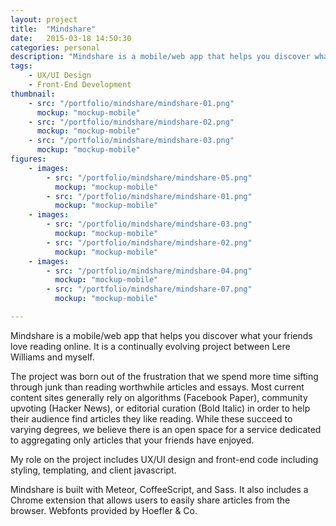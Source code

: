 ```yaml
---
layout: project
title:  "Mindshare"
date:   2015-03-18 14:50:30
categories: personal
description: "Mindshare is a mobile/web app that helps you discover what your friends love reading online."
tags:
    - UX/UI Design
    - Front-End Development
thumbnail: 
    - src: "/portfolio/mindshare/mindshare-01.png"
      mockup: "mockup-mobile"
    - src: "/portfolio/mindshare/mindshare-02.png"
      mockup: "mockup-mobile"
    - src: "/portfolio/mindshare/mindshare-03.png"
      mockup: "mockup-mobile"
figures:
    - images:
        - src: "/portfolio/mindshare/mindshare-05.png"
          mockup: "mockup-mobile"
        - src: "/portfolio/mindshare/mindshare-01.png"
          mockup: "mockup-mobile"
    - images:
        - src: "/portfolio/mindshare/mindshare-03.png"
          mockup: "mockup-mobile"
        - src: "/portfolio/mindshare/mindshare-02.png"
          mockup: "mockup-mobile"
    - images:
        - src: "/portfolio/mindshare/mindshare-04.png"
          mockup: "mockup-mobile"
        - src: "/portfolio/mindshare/mindshare-07.png"
          mockup: "mockup-mobile"

---
```


Mindshare is a mobile/web app that helps you discover what your friends love reading online. It is a continually evolving project between Lere Williams and myself.

The project was born out of the frustration that we spend more time sifting through junk than reading worthwhile articles and essays. Most current content sites generally rely on algorithms (Facebook Paper), community upvoting (Hacker News), or editorial curation (Bold Italic) in order to help their audience find articles they like reading. While these succeed to varying degrees, we believe there is an open space for a service dedicated to aggregating only articles that your friends have enjoyed.

My role on the project includes UX/UI design and front-end code including styling, templating, and client javascript.

Mindshare is built with Meteor, CoffeeScript, and Sass. It also includes a Chrome extension that allows users to easily share articles from the browser. Webfonts provided by Hoefler & Co.
